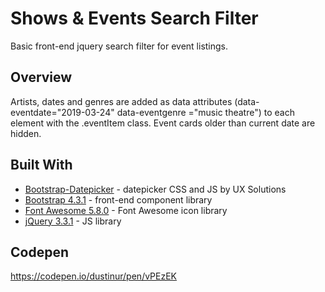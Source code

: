 # Shows & Events Search Filter

Basic front-end jquery search filter for event listings.

## Overview

Artists, dates and genres are added as data attributes (data-eventdate="2019-03-24" data-eventgenre ="music theatre") to each element with the .eventItem class. Event cards older than current date are hidden.

## Built With

* [Bootstrap-Datepicker](https://github.com/uxsolutions/bootstrap-datepicker) - datepicker CSS and JS by UX Solutions
* [Bootstrap 4.3.1](https://getbootstrap.com/) - front-end component library
* [Font Awesome 5.8.0](https://fontawesome.com/) - Font Awesome icon library
* [jQuery 3.3.1](https://jquery.com/) - JS library


## Codepen
https://codepen.io/dustinur/pen/vPEzEK
